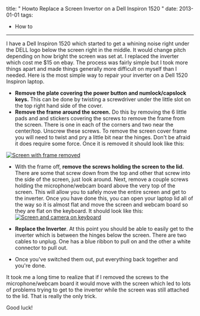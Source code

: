 title: " Howto Replace a Screen Invertor on a Dell Inspiron 1520 "
date: 2013-01-01
tags:
- How to
---


I have a Dell Inspiron 1520 which started to get a whining noise right under the DELL logo below the screen right in the middle.  It would change pitch depending on how bright the screen was set at.  I replaced the inverter which cost me $15 on ebay.  The process was fairly simple but I took more things apart and made things generally more difficult on myself than I needed.  Here is the most simple way to repair your inverter on a Dell 1520 Inspiron laptop.

- <b>Remove the plate covering the power button and numlock/capslock keys.</b>  This can be done by twisting a screwdriver under the little slot on the top right hand side of the cover.
- <b>Remove the frame around the screen.</b> Do this by removing the 6 little pads and and stickers covering the screws to remove the frame from the screen.  There is one in each of the corners and two near the center/top.  Unscrew these screws.  To remove the screen cover frame you will need to twist and pry a little bit near the hinges.  Don't be afraid it does require some force.
Once it is removed it should look like this:

[![Screen with frame removed](/images/IMG_0005.tiny.JPG)](http://dwiel.net/files/InvertorReplace/IMG_0005.sm.JPG)

- With the frame off, <b>remove the screws holding the screen to the lid.</b>  There are some that screw down from the top and other that screw into the side of the screen, just look around.  Next, remove a couple screws holding the microphone/webcam board above the very top of the screen.  This will allow you to safely move the entire screen and get to the inverter.  Once you have done this, you can open your laptop lid all of the way so it is almost flat and move the screen and webcam board so they are flat on the keyboard.  It should look like this:
[![Screen and camera on keyboard](/images/IMG_0008.tiny.JPG)](http://dwiel.net/files/InvertorReplace/IMG_0008.sm.JPG)

- <b>Replace the Inverter</b>.  At this point you should be able to easily get to the inverter which is between the hinges below the screen.  There are two cables to unplug.  One has a blue ribbon to pull on and the other a white connector to pull out.
- Once you've switched them out, put everything back together and you're done.

It took me a long time to realize that if I removed the screws to the microphone/webcam board it would move with the screen which led to lots of problems trying to get to the inverter while the screen was still attached to the lid.  That is really the only trick.

Good luck!


